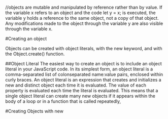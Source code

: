 //objects are mutable and manipulated by reference rather than by value. If the variable x refers to an object and the code let y = x; is executed, the variable y holds a reference to the same object, not a copy of that object. Any modifications made to the object through the variable y are also visible through the variable x.

#Creating an object

Objects can be created with object literals, with the new keyword, and with the Object.create() function.

##Object Literal
The easiest way to create an object is to include an object literal in your JavaScript code. In its simplest form, an object literal is a comma-separated list of colonseparated name:value pairs, enclosed within curly braces.
An object literal is an expression that creates and initializes a new and distinct object each time it is evaluated. The value of each property is evaluated each time the literal is evaluated. This means that a single object literal can create many new objects if it appears within the body of a loop or in a function that is called repeatedly,



#Creating Objects with new

